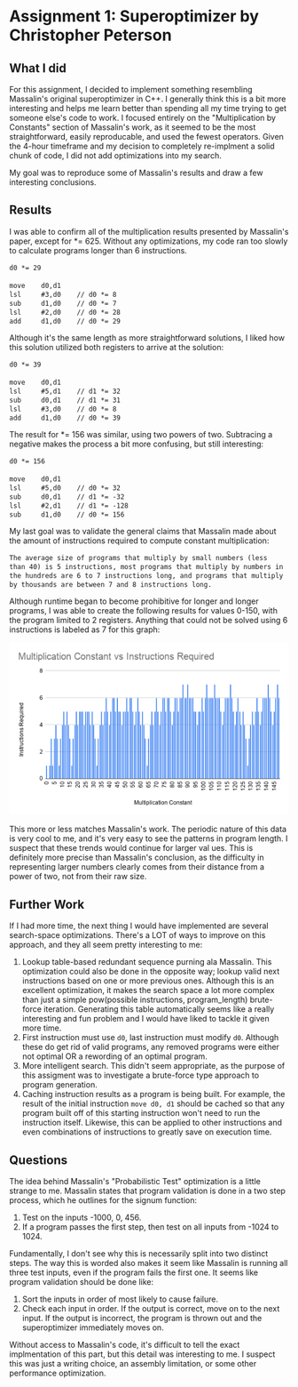 # Assignment 1: Superoptimizer by Christopher Peterson

## What I did

For this assignment, I decided to implement something resembling Massalin's original superoptimizer in C++. I generally think this is a bit more interesting and helps me learn better than spending all my time trying to get someone else's code to work. I focused entirely on the "Multiplication by Constants" section of Massalin's work, as it seemed to be the most straightforward, easily reproducable, and used the fewest operators. Given the 4-hour timeframe and my decision to completely re-implment a solid chunk of code, I did not add optimizations into my search.

My goal was to reproduce some of Massalin's results and draw a few interesting conclusions.

## Results

I was able to confirm all of the multiplication results presented by Massalin's paper, except for *= 625. Without any optimizations, my code ran too slowly to calculate programs longer than 6 instructions.

```
d0 *= 29

move    d0,d1
lsl     #3,d0    // d0 *= 8
sub     d1,d0    // d0 *= 7
lsl     #2,d0    // d0 *= 28
add     d1,d0    // d0 *= 29
```

Although it's the same length as more straightforward solutions, I liked how this solution utilized both registers to arrive at the solution:

```
d0 *= 39

move    d0,d1
lsl     #5,d1    // d1 *= 32
sub     d0,d1    // d1 *= 31
lsl     #3,d0    // d0 *= 8
add     d1,d0    // d0 *= 39
```

The result for *= 156 was similar, using two powers of two. Subtracing a negative makes the process a bit more confusing, but still interesting:

```
d0 *= 156

move    d0,d1
lsl     #5,d0    // d0 *= 32
sub     d0,d1    // d1 *= -32
lsl     #2,d1    // d1 *= -128
sub     d1,d0    // d0 *= 156
```

My last goal was to validate the general claims that Massalin made about the amount of instructions required to compute constant multiplication:

```
The average size of programs that multiply by small numbers (less
than 40) is 5 instructions, most programs that multiply by numbers in
the hundreds are 6 to 7 instructions long, and programs that multiply
by thousands are between 7 and 8 instructions long.
```

Although runtime began to become prohibitive for longer and longer programs, I was able to create the following results for values 0-150, with the program limited to 2 registers. Anything that could not be solved using 6 instructions is labeled as 7 for this graph:

![results](https://github.com/cal-poly-csc530-2214/superoptimizer-Chris4a4/blob/main/Multiplication%20Constant%20vs%20Instructions%20Required.png?raw=true)

This more or less matches Massalin's work. The periodic nature of this data is very cool to me, and it's very easy to see the patterns in program length. I suspect that these trends would continue for larger val ues. This is definitely more precise than Massalin's conclusion, as the difficulty in representing larger numbers clearly comes from their distance from a power of two, not from their raw size.

## Further Work

If I had more time, the next thing I would have implemented are several search-space optimizations. There's a LOT of ways to improve on this approach, and they all seem pretty interesting to me:

1. Lookup table-based redundant sequence purning ala Massalin. This optimization could also be done in the opposite way; lookup valid next instructions based on one or more previous ones. Although this is an excellent optimization, it makes the search space a lot more complex than just a simple pow(possible instructions, program_length) brute-force iteration. Generating this table automatically seems like a really interesting and fun problem and I would have liked to tackle it given more time.
2. First instruction must use ``d0``, last instruction must modify ``d0``. Although these do get rid of valid programs, any removed programs were either not optimal OR a rewording of an optimal program.
3. More intelligent search. This didn't seem appropriate, as the purpose of this assigment was to investigate a brute-force type approach to program generation.
4. Caching instruction results as a program is being built. For example, the result of the initial instruction ``move d0, d1`` should be cached so that any program built off of this starting instruction won't need to run the instruction itself. Likewise, this can be applied to other instructions and even combinations of instructions to greatly save on execution time.

## Questions

The idea behind Massalin's "Probabilistic Test" optimization is a little strange to me. Massalin states that program validation is done in a two step process, which he outlines for the signum function:

1. Test on the inputs -1000, 0, 456.
2. If a program passes the first step, then test on all inputs from -1024 to 1024.

Fundamentally, I don't see why this is necessarily split into two distinct steps. The way this is worded also makes it seem like Massalin is running all three test inputs, even if the program fails the first one. It seems like program validation should be done like:

1. Sort the inputs in order of most likely to cause failure.
2. Check each input in order. If the output is correct, move on to the next input. If the output is incorrect, the program is thrown out and the superoptimizer immediately moves on.

Without access to Massalin's code, it's difficult to tell the exact implmentation of this part, but this detail was interesting to me. I suspect this was just a writing choice, an assembly limitation, or some other performance optimization.
